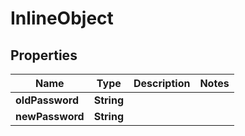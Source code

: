 

# InlineObject

## Properties

Name | Type | Description | Notes
------------ | ------------- | ------------- | -------------
**oldPassword** | **String** |  | 
**newPassword** | **String** |  | 



